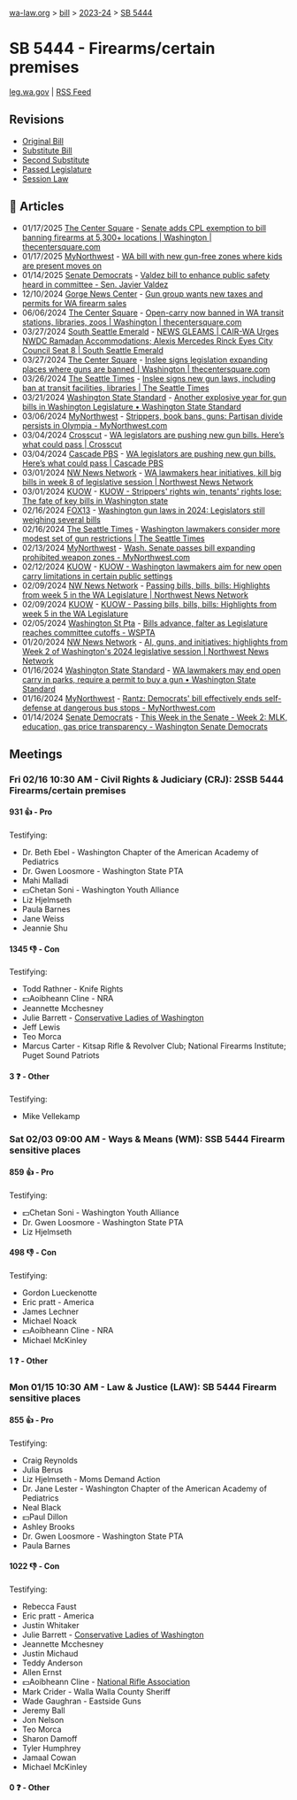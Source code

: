 [wa-law.org](/) > [bill](/bill/) > [2023-24](/bill/2023-24/) > [SB 5444](/bill/2023-24/sb/5444/)

# SB 5444 - Firearms/certain premises
[leg.wa.gov](https://app.leg.wa.gov/billsummary?BillNumber=5444&Year=2023&Initiative=false) | [RSS Feed](./rss.xml)

## Revisions
* [Original Bill](1/)
* [Substitute Bill](S/)
* [Second Substitute](S2/)
* [Passed Legislature](S2.PL/)
* [Session Law](S2.SL/)

## 📰 Articles
* 01/17/2025 [The Center Square](/org/the_center_square/) - [Senate adds CPL exemption to bill banning firearms at 5,300+ locations | Washington | thecentersquare.com](https://www.thecentersquare.com/washington/article_30b5dbb8-d505-11ef-9af0-4f5c28ad12cf.html#:~:text=Senate%20Bill%205444)
* 01/17/2025 [MyNorthwest](/org/mynorthwest/) - [WA bill with new gun-free zones where kids are present moves on](https://mynorthwest.com/mynorthwest-politics/washington-senate-bill-with-new-gun-free-zones-parks-where-kids-are-present-moves-ahead/4029716#:~:text=SB%205444)
* 01/14/2025 [Senate Democrats](/org/senate_democrats/) - [Valdez bill to enhance public safety heard in committee - Sen. Javier Valdez](https://senatedemocrats.wa.gov/valdez/2025/01/14/valdez-bill-to-enhance-public-safety-heard-in-committee/#:~:text=Senate%20Bill%205444)
* 12/10/2024 [Gorge News Center](/org/gorge_news_center/) - [Gun group wants new taxes and permits for WA firearm sales](https://gorgenewscenter.com/2024/12/10/gun-group-wants-new-taxes-and-permits-for-wa-firearm-sales/#:~:text=places%20where%20open%20carry%20of%20firearms%20is%20restricted)
* 06/06/2024 [The Center Square](/org/the_center_square/) - [Open-carry now banned in WA transit stations, libraries, zoos | Washington | thecentersquare.com](https://www.thecentersquare.com/washington/article_73352384-2436-11ef-adf4-dbdf00a51eaa.html#:~:text=SB%205444)
* 03/27/2024 [South Seattle Emerald](/org/south_seattle_emerald/) - [NEWS GLEAMS | CAIR-WA Urges NWDC Ramadan Accommodations; Alexis Mercedes Rinck Eyes City Council Seat 8 | South Seattle Emerald](https://southseattleemerald.com/2024/03/27/news-gleams-cair-wa-urges-nwdc-ramadan-accommodations-alexis-mercedes-rinck-eyes-city-council-seat-8/#:~:text=Senate%20Bill%205444)
* 03/27/2024 [The Center Square](/org/the_center_square/) - [Inslee signs legislation expanding places where guns are banned | Washington | thecentersquare.com](https://www.thecentersquare.com/washington/article_efff7e3e-ec67-11ee-b20b-074323800618.html#:~:text=Senate%20Bill%205444)
* 03/26/2024 [The Seattle Times](/org/the_seattle_times/) - [Inslee signs new gun laws, including ban at transit facilities, libraries | The Seattle Times](https://www.seattletimes.com/seattle-news/politics/inslee-signs-new-gun-laws-including-ban-at-transit-facilities-libraries/#:~:text=Senate%20Bill%205444)
* 03/21/2024 [Washington State Standard](/org/washington_state_standard/) - [Another explosive year for gun bills in Washington Legislature • Washington State Standard](https://washingtonstatestandard.com/2024/03/21/another-explosive-year-for-gun-bills-in-washington-legislature/#:~:text=Senate%20Bill%205444)
* 03/06/2024 [MyNorthwest](/org/mynorthwest/) - [Strippers, book bans, guns: Partisan divide persists in Olympia - MyNorthwest.com](https://mynorthwest.com/3953688/strippers-book-bans-guns-examples-of-partisan-divide-persist-in-olympia/#:~:text=SB%205444)
* 03/04/2024 [Crosscut](/org/crosscut/) - [WA legislators are pushing new gun bills. Here’s what could pass | Crosscut](https://crosscut.com/politics/2024/03/wa-legislators-are-pushing-new-gun-bills-heres-what-could-pass#:~:text=Senate%20Bill%205444)
* 03/04/2024 [Cascade PBS](/org/cascade_pbs/) - [WA legislators are pushing new gun bills. Here’s what could pass | Cascade PBS](https://www.cascadepbs.org/politics/2024/03/wa-legislators-are-pushing-new-gun-bills-heres-what-could-pass#:~:text=Senate%20Bill%205444)
* 03/01/2024 [NW News Network](/org/nw_news_network/) - [WA lawmakers hear initiatives, kill big bills in week 8 of legislative session | Northwest News Network](https://www.nwnewsnetwork.org/government-and-politics/2024-03-01/wa-lawmakers-hear-initiatives-kill-big-bills-in-week-8-of-legislative-session#:~:text=Senate%20Bill%205444)
* 03/01/2024 [KUOW](/org/kuow/) - [KUOW - Strippers' rights win, tenants' rights lose: The fate of key bills in Washington state](https://www.kuow.org/stories/wa-lawmakers-hear-initiatives-kill-big-bills-in-week-8-of-legislative-session#:~:text=Senate%20Bill%205444)
* 02/16/2024 [FOX13](/org/fox13/) - [Washington gun laws in 2024: Legislators still weighing several bills](https://www.fox13seattle.com/news/the-status-of-gun-bills-in-washington-legislature-in-2024#:~:text=SB%205444)
* 02/16/2024 [The Seattle Times](/org/the_seattle_times/) - [Washington lawmakers consider more modest set of gun restrictions | The Seattle Times](https://www.seattletimes.com/seattle-news/politics/washington-lawmakers-consider-more-modest-set-of-gun-restrictions/#:~:text=Senate%20Bill%205444)
* 02/13/2024 [MyNorthwest](/org/mynorthwest/) - [Wash. Senate passes bill expanding prohibited weapon zones - MyNorthwest.com](https://mynorthwest.com/3950498/washington-senate-passes-bill-expanding-prohibited-weapon-zones/#:~:text=Senate%20Bill%205444%20(SB%205444))
* 02/12/2024 [KUOW](/org/kuow/) - [KUOW - Washington lawmakers aim for new open carry limitations in certain public settings](https://www.kuow.org/stories/washington-lawmakers-aim-for-new-open-carry-limitations-in-certain-public-settings#:~:text=Senate%20Bill%205444)
* 02/09/2024 [NW News Network](/org/nw_news_network/) - [Passing bills, bills, bills: Highlights from week 5 in the WA Legislature | Northwest News Network](https://www.nwnewsnetwork.org/2024-02-09/passing-bills-bills-bills-highlights-from-week-5-in-the-wa-legislature#:~:text=Senate%20Bill%205444)
* 02/09/2024 [KUOW](/org/kuow/) - [KUOW - Passing bills, bills, bills: Highlights from week 5 in the WA Legislature](https://www.kuow.org/stories/passing-bills-bills-bills-highlights-from-week-5-in-the-wa-legislature#:~:text=Senate%20Bill%205444)
* 02/05/2024 [Washington St Pta](/org/washington_st_pta/) - [Bills advance, falter as Legislature reaches committee cutoffs - WSPTA](https://www.wastatepta.org/bills-advance-falter-as-legislature-reaches-committee-cutoffs/#:~:text=SSB%205444)
* 01/20/2024 [NW News Network](/org/nw_news_network/) - [AI, guns, and initiatives: highlights from Week 2 of Washington's 2024 legislative session | Northwest News Network](https://www.nwnewsnetwork.org/government-and-politics/2024-01-19/ai-guns-and-initiatives-highlights-from-week-2-of-washingtons-2024-legislative-session#:~:text=Senate%20Bill%205444)
* 01/16/2024 [Washington State Standard](/org/washington_state_standard/) - [WA lawmakers may end open carry in parks, require a permit to buy a gun • Washington State Standard](https://washingtonstatestandard.com/2024/01/15/wa-lawmakers-may-end-open-carry-in-parks-require-a-permit-to-buy-a-gun/#:~:text=Senate%20Bill%205444)
* 01/16/2024 [MyNorthwest](/org/mynorthwest/) - [Rantz: Democrats' bill effectively ends self-defense at dangerous bus stops - MyNorthwest.com](https://mynorthwest.com/3946578/rantz-democrats-bill-effectively-ends-self-defense-at-dangerous-bus-stops/#:~:text=SB%205444)
* 01/14/2024 [Senate Democrats](/org/senate_democrats/) - [This Week in the Senate - Week 2: MLK, education, gas price transparency - Washington Senate Democrats](https://senatedemocrats.wa.gov/blog/2024/01/14/this-week-in-the-senate-week-2-mlk-education-gas-price-transparency/#:~:text=SB%205444)

## Meetings
### Fri 02/16 10:30 AM - Civil Rights & Judiciary (CRJ): 2SSB 5444 Firearms/certain premises
#### 931 👍 - Pro
Testifying:
* Dr. Beth Ebel - Washington Chapter of the American Academy of Pediatrics
* Dr. Gwen Loosmore - Washington State PTA
* Mahi Malladi
* 💵Chetan Soni - Washington Youth Alliance
* Liz Hjelmseth
* Paula Barnes
* Jane Weiss
* Jeannie Shu

#### 1345 👎 - Con
Testifying:
* Todd Rathner - Knife Rights
* 💵Aoibheann Cline - NRA
* Jeannette Mcchesney
* Julie Barrett - [Conservative Ladies of Washington](/org/conservative_ladies_of_washington/)
* Jeff Lewis
* Teo Morca
* Marcus Carter - Kitsap Rifle & Revolver Club; National Firearms Institute; Puget Sound Patriots

#### 3 ❓ - Other
Testifying:
* Mike Vellekamp

### Sat 02/03 09:00 AM - Ways & Means (WM): SSB 5444 Firearm sensitive places
#### 859 👍 - Pro
Testifying:
* 💵Chetan Soni - Washington Youth Alliance
* Dr. Gwen Loosmore - Washington State PTA
* Liz Hjelmseth

#### 498 👎 - Con
Testifying:
* Gordon Lueckenotte
* Eric pratt - America
* James Lechner
* Michael Noack
* 💵Aoibheann Cline - NRA
* Michael McKinley

#### 1 ❓ - Other

### Mon 01/15 10:30 AM - Law & Justice (LAW): SB 5444 Firearm sensitive places
#### 855 👍 - Pro
Testifying:
* Craig Reynolds
* Julia Berus
* Liz Hjelmseth - Moms Demand Action
* Dr. Jane Lester - Washington Chapter of the American Academy of Pediatrics
* Neal Black
* 💵Paul Dillon
* Ashley Brooks
* Dr. Gwen Loosmore - Washington State PTA
* Paula Barnes

#### 1022 👎 - Con
Testifying:
* Rebecca Faust
* Eric pratt - America
* Justin Whitaker
* Julie Barrett - [Conservative Ladies of Washington](/org/conservative_ladies_of_washington/)
* Jeannette Mcchesney
* Justin Michaud
* Teddy Anderson
* Allen Ernst
* 💵Aoibheann Cline - [National Rifle Association](/org/national_rifle_association_of_america/)
* Mark Crider - Walla Walla County Sheriff
* Wade Gaughran - Eastside Guns
* Jeremy Ball
* Jon Nelson
* Teo Morca
* Sharon Damoff
* Tyler Humphrey
* Jamaal Cowan
* Michael McKinley

#### 0 ❓ - Other
